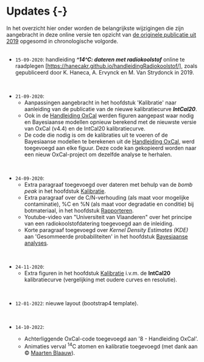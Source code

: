 # Updates {-}

In het overzicht hier onder worden de belangrijkste wijzigingen die zijn aangebracht in deze online versie ten opzicht van [de originele publicatie uit 2019](https://oar.onroerenderfgoed.be/item/5241) opgesomd in chronologische volgorde.
<br/>
<br/>

- `15-09-2020`: handleiding ***^14^C: dateren met radiokoolstof*** online te raadplegen [https://hanecakr.github.io/handleidingRadiokoolstof/], zoals gepubliceerd door K. Haneca, A. Ervynck en M. Van Strydonck in 2019.

<br/>

- `21-09-2020`: 
     - Aanpassingen aangebracht in het hoofdstuk 'Kalibratie' naar aanleiding van de publicatie van de nieuwe kalibratiecurve ***IntCal20***.
     - Ook in de [Handleiding OxCal](#Oxcal) werden figuren aangepast waar nodig en Bayesiaanse modellen opnieuw berekend met de nieuwste versie van OxCal (v4.4) en de IntCal20 kalibratiecurve.
     - De code die nodig is om de kalibraties uit te voeren of de Bayesiaanse modellen te berekenen uit de [Handleiding OxCal](#Oxcal), werd toegevoegd aan elke figuur. Deze code kan gekopieerd worden naar een nieuw OxCal-project om dezelfde analyse te herhalen.

<br/>

- `24-09-2020`:
     - Extra paragraaf toegevoegd over dateren met behulp van de _bomb peak_ in het hoofdstuk [Kalibratie](#kalibratie).
     - Extra paragraaf over de C/N-verhouding (als maat voor mogelijke contaminatie), %C en %N (als maat voor degradatie en conditie) bij botmateriaal, in het hoofdstuk [Rapporteren](#rapporteren).
     - Youtube-video van "Universiteit van Vlaanderen" over het principe van een radiokoolstofdatering toegevoegd aan de inleiding.
     - Korte paragraaf toegevoegd over _Kernel Density Estimates (KDE)_ aan 'Gesommeerde probabiliteiten' in het hoofdstuk [Bayesiaanse analyses](#modelleren).

<br/>

- `24-11-2020`:
     - Extra figuren in het hoofdstuk [Kalibratie](#kalibratie) i.v.m. de **IntCal20** kalibratiecurve (vergelijking met oudere curves en resolutie).

<br/>

- `12-01-2022`: nieuwe layout (bootstrap4 template).

<br/>

- `14-10-2022`: 
     - Achterliggende OxCal-code toegevoegd aan '8 - Handleiding OxCal'.
     - Animaties verval $\mathrm{^{14}C}$ atomen en kalibratie toegevoegd (met dank aan &copy; [Maarten Blaauw](https://maarten14c.github.io/)).
     
     <br/>
